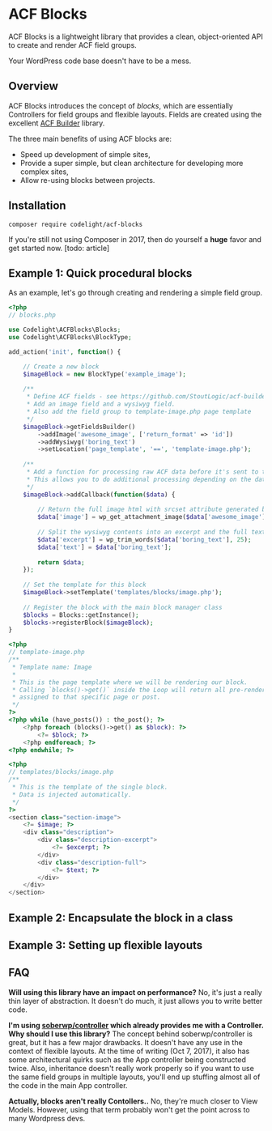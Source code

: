 # ACF Blocks
ACF Blocks is a lightweight library that provides a clean, object-oriented API to create and render ACF field groups. 

Your WordPress code base doesn't have to be a mess.

## Overview
ACF Blocks introduces the concept of *blocks*, which are essentially Controllers for field groups and flexible layouts. Fields are created using the excellent [ACF Builder](https://github.com/StoutLogic/acf-builder) library. 

The three main benefits of using ACF blocks are:
- Speed up development of simple sites,
- Provide a super simple, but clean architecture for developing more complex sites,
- Allow re-using blocks between projects.

## Installation
```
composer require codelight/acf-blocks
```
If you're still not using Composer in 2017, then do yourself a **huge** favor and get started now. [todo: article] 

## Example 1: Quick procedural blocks
As an example, let's go through creating and rendering a simple field group.
```php
<?php
// blocks.php

use Codelight\ACFBlocks\Blocks;
use Codelight\ACFBlocks\BlockType;

add_action('init', function() {

    // Create a new block
    $imageBlock = new BlockType('example_image');
    
    /**
     * Define ACF fields - see https://github.com/StoutLogic/acf-builder
     * Add an image field and a wysiwyg field.
     * Also add the field group to template-image.php page template
     */
    $imageBlock->getFieldsBuilder()
        ->addImage('awesome_image', ['return_format' => 'id'])
        ->addWysiwyg('boring_text')
        ->setLocation('page_template', '==', 'template-image.php');
    
    /**
     * Add a function for processing raw ACF data before it's sent to the template.
     * This allows you to do additional processing depending on the data and keep your templates clean.
     */
    $imageBlock->addCallback(function($data) {
    
        // Return the full image html with srcset attribute generated by wordpress
        $data['image'] = wp_get_attachment_image($data['awesome_image'], 'large');
        
        // Split the wysiwyg contents into an excerpt and the full text
        $data['excerpt'] = wp_trim_words($data['boring_text'], 25);
        $data['text'] = $data['boring_text'];
        
        return $data;
    });
    
    // Set the template for this block
    $imageBlock->setTemplate('templates/blocks/image.php');
    
    // Register the block with the main block manager class
    $blocks = Blocks::getInstance();
    $blocks->registerBlock($imageBlock);
}
```
```php
<?php
// template-image.php
/**
 * Template name: Image
 *
 * This is the page template where we will be rendering our block.
 * Calling `blocks()->get()` inside the Loop will return all pre-rendered blocks 
 * assigned to that specific page or post.
 */
?>
<?php while (have_posts()) : the_post(); ?>
    <?php foreach (blocks()->get() as $block): ?>
        <?= $block; ?>
    <?php endforeach; ?>
<?php endwhile; ?>
```
```php
<?php
// templates/blocks/image.php
/**
 * This is the template of the single block.
 * Data is injected automatically.
 */
?>
<section class="section-image">
    <?= $image; ?>
    <div class="description">
        <div class="description-excerpt">
            <?= $excerpt; ?>
        </div>
        <div class="description-full">
            <?= $text; ?>
        </div>
    </div>
</section>
```

## Example 2: Encapsulate the block in a class

## Example 3: Setting up flexible layouts

## FAQ
**Will using this library have an impact on performance?**
No, it's just a really thin layer of abstraction. It doesn't do much, it just allows you to write better code.

**I'm using [soberwp/controller](https://github.com/soberwp/controller) which already provides me with a Controller. Why should I use this library?**
The concept behind soberwp/controller is great, but it has a few major drawbacks. It doesn't have any use in the context of flexible layouts. At the time of writing (Oct 7, 2017), it also has some architectural quirks such as the App controller being constructed twice. Also, inheritance doesn't really work properly so if you want to use the same field groups in multiple layouts, you'll end up stuffing almost all of the code in the main App controller.

**Actually, blocks aren't really Contollers..**
No, they're much closer to View Models. However, using that term probably won't get the point across to many Wordpress devs.
